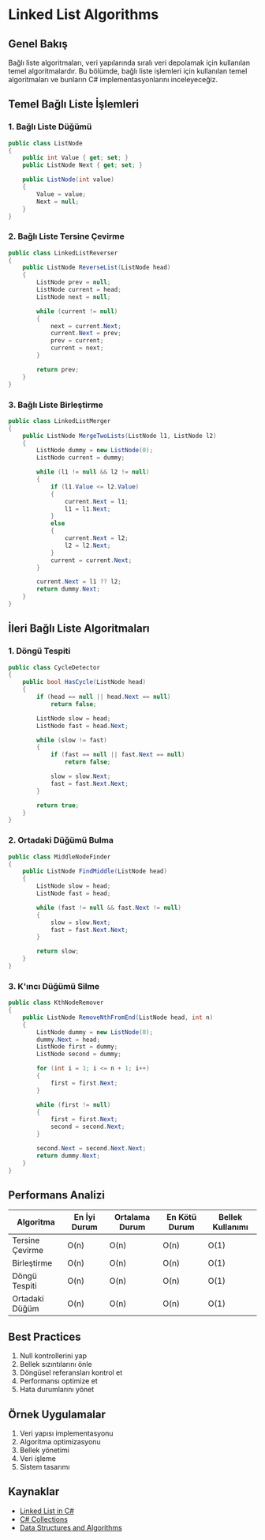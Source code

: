 # Linked List Algorithms

## Genel Bakış

Bağlı liste algoritmaları, veri yapılarında sıralı veri depolamak için kullanılan temel algoritmalardır. Bu bölümde, bağlı liste işlemleri için kullanılan temel algoritmaları ve bunların C# implementasyonlarını inceleyeceğiz.

## Temel Bağlı Liste İşlemleri

### 1. Bağlı Liste Düğümü

```csharp
public class ListNode
{
    public int Value { get; set; }
    public ListNode Next { get; set; }

    public ListNode(int value)
    {
        Value = value;
        Next = null;
    }
}
```

### 2. Bağlı Liste Tersine Çevirme

```csharp
public class LinkedListReverser
{
    public ListNode ReverseList(ListNode head)
    {
        ListNode prev = null;
        ListNode current = head;
        ListNode next = null;

        while (current != null)
        {
            next = current.Next;
            current.Next = prev;
            prev = current;
            current = next;
        }

        return prev;
    }
}
```

### 3. Bağlı Liste Birleştirme

```csharp
public class LinkedListMerger
{
    public ListNode MergeTwoLists(ListNode l1, ListNode l2)
    {
        ListNode dummy = new ListNode(0);
        ListNode current = dummy;

        while (l1 != null && l2 != null)
        {
            if (l1.Value <= l2.Value)
            {
                current.Next = l1;
                l1 = l1.Next;
            }
            else
            {
                current.Next = l2;
                l2 = l2.Next;
            }
            current = current.Next;
        }

        current.Next = l1 ?? l2;
        return dummy.Next;
    }
}
```

## İleri Bağlı Liste Algoritmaları

### 1. Döngü Tespiti

```csharp
public class CycleDetector
{
    public bool HasCycle(ListNode head)
    {
        if (head == null || head.Next == null)
            return false;

        ListNode slow = head;
        ListNode fast = head.Next;

        while (slow != fast)
        {
            if (fast == null || fast.Next == null)
                return false;

            slow = slow.Next;
            fast = fast.Next.Next;
        }

        return true;
    }
}
```

### 2. Ortadaki Düğümü Bulma

```csharp
public class MiddleNodeFinder
{
    public ListNode FindMiddle(ListNode head)
    {
        ListNode slow = head;
        ListNode fast = head;

        while (fast != null && fast.Next != null)
        {
            slow = slow.Next;
            fast = fast.Next.Next;
        }

        return slow;
    }
}
```

### 3. K'ıncı Düğümü Silme

```csharp
public class KthNodeRemover
{
    public ListNode RemoveNthFromEnd(ListNode head, int n)
    {
        ListNode dummy = new ListNode(0);
        dummy.Next = head;
        ListNode first = dummy;
        ListNode second = dummy;

        for (int i = 1; i <= n + 1; i++)
        {
            first = first.Next;
        }

        while (first != null)
        {
            first = first.Next;
            second = second.Next;
        }

        second.Next = second.Next.Next;
        return dummy.Next;
    }
}
```

## Performans Analizi

| Algoritma | En İyi Durum | Ortalama Durum | En Kötü Durum | Bellek Kullanımı |
|-----------|-------------|----------------|---------------|------------------|
| Tersine Çevirme | O(n) | O(n) | O(n) | O(1) |
| Birleştirme | O(n) | O(n) | O(n) | O(1) |
| Döngü Tespiti | O(n) | O(n) | O(n) | O(1) |
| Ortadaki Düğüm | O(n) | O(n) | O(n) | O(1) |

## Best Practices

1. Null kontrollerini yap
2. Bellek sızıntılarını önle
3. Döngüsel referansları kontrol et
4. Performansı optimize et
5. Hata durumlarını yönet

## Örnek Uygulamalar

1. Veri yapısı implementasyonu
2. Algoritma optimizasyonu
3. Bellek yönetimi
4. Veri işleme
5. Sistem tasarımı

## Kaynaklar

- [Linked List in C#](https://www.geeksforgeeks.org/linked-list-implementation-in-c-sharp/)
- [C# Collections](https://docs.microsoft.com/en-us/dotnet/api/system.collections.generic)
- [Data Structures and Algorithms](https://www.tutorialspoint.com/data_structures_algorithms/index.htm) 